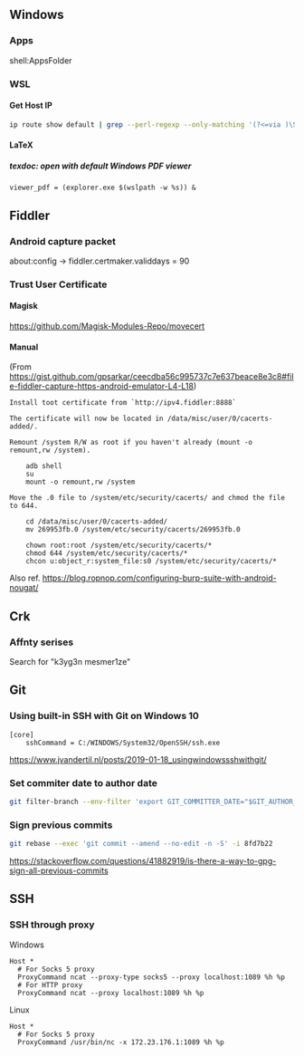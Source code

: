 ## Windows
### Apps
shell:AppsFolder

### WSL

#### Get Host IP

```sh
ip route show default | grep --perl-regexp --only-matching '(?<=via )\S+'
```

#### LaTeX
##### texdoc: open with default Windows PDF viewer
```
viewer_pdf = (explorer.exe $(wslpath -w %s)) &
```
## Fiddler
### Android capture packet
about:config -> fiddler.certmaker.validdays = 90

### Trust User Certificate

#### Magisk

https://github.com/Magisk-Modules-Repo/movecert

#### Manual

(From https://gist.github.com/gpsarkar/ceecdba56c995737c7e637beace8e3c8#file-fiddler-capture-https-android-emulator-L4-L18)
```
Install toot certificate from `http://ipv4.fiddler:8888`

The certificate will now be located in /data/misc/user/0/cacerts-added/.

Remount /system R/W as root if you haven't already (mount -o remount,rw /system).

    adb shell
    su
    mount -o remount,rw /system

Move the .0 file to /system/etc/security/cacerts/ and chmod the file to 644.

    cd /data/misc/user/0/cacerts-added/
    mv 269953fb.0 /system/etc/security/cacerts/269953fb.0
    
    chown root:root /system/etc/security/cacerts/*
    chmod 644 /system/etc/security/cacerts/*
    chcon u:object_r:system_file:s0 /system/etc/security/cacerts/*
```

Also ref. https://blog.ropnop.com/configuring-burp-suite-with-android-nougat/

## Crk

### Affnty serises
Search for "k3yg3n mesmer1ze"

## Git

### Using built-in SSH with Git on Windows 10

```config
[core]
    sshCommand = C:/WINDOWS/System32/OpenSSH/ssh.exe
```

https://www.jvandertil.nl/posts/2019-01-18_usingwindowssshwithgit/

### Set commiter date to author date

```bash
git filter-branch --env-filter 'export GIT_COMMITTER_DATE="$GIT_AUTHOR_DATE"' HEAD~6..HEAD 
```

### Sign previous commits

```bash
git rebase --exec 'git commit --amend --no-edit -n -S' -i 8fd7b22
```

https://stackoverflow.com/questions/41882919/is-there-a-way-to-gpg-sign-all-previous-commits

## SSH

### SSH through proxy

Windows

```ssh-config
Host *
  # For Socks 5 proxy
  ProxyCommand ncat --proxy-type socks5 --proxy localhost:1089 %h %p
  # For HTTP proxy
  ProxyCommand ncat --proxy localhost:1089 %h %p
```

Linux

```ssh-config
Host *
  # For Socks 5 proxy
  ProxyCommand /usr/bin/nc -x 172.23.176.1:1089 %h %p
```
